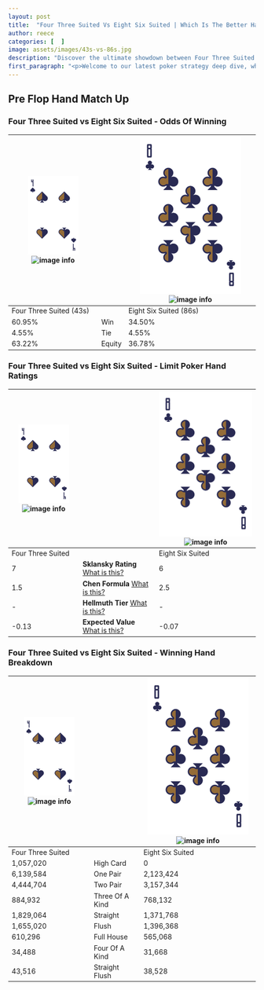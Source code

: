```yaml
---
layout: post
title:  "Four Three Suited Vs Eight Six Suited | Which Is The Better Hand In Poker? A Complete Guide"
author: reece
categories: [  ]
image: assets/images/43s-vs-86s.jpg
description: "Discover the ultimate showdown between Four Three Suited and Eight Six Suited in poker! Uncover the odds, strategies, and scenarios where one hand triumphs over the other. Get ready to up your poker game with this thrilling analysis."
first_paragraph: "<p>Welcome to our latest poker strategy deep dive, where we're pitting two distinct hands against each other in a high-stakes showdown: Four Three Suited vs Eight Six Suited.</p><p>In the dynamic world of poker, every decision counts, and knowing which hand holds the upper hand is key to your success at the table.</p><p>In this article, we'll dissect these two hands, explore the scenarios where one dominates the other, and equip you with the knowledge to make strategic choices that can tip the odds in your favor.</p><p>Get ready to unravel the intriguing dynamics of these poker hands and elevate your game to new heights.</p>"
---
```




[comment]: # (sp0)

## Pre Flop Hand Match Up

<div class="table hand-ratings" markdown="1"> 



### Four Three Suited vs Eight Six Suited - Odds Of Winning


    
| ![image info](assets/images/hand1/4.png) ![image info](assets/images/hand1/3s.png) |  | ![image info](assets/images/hand2/8.png) ![image info](assets/images/hand2/6s.png) |
| -------- | -------- | -------- |
| Four Three Suited (43s) |  | Eight Six Suited (86s) |
| 60.95% | Win | 34.50% |
| 4.55% | Tie | 4.55% |
| 63.22% | Equity | 36.78% |




[comment]: # (sp1)



### Four Three Suited vs Eight Six Suited - Limit Poker Hand Ratings


    
| ![image info](assets/images/hand1/4.png) ![image info](assets/images/hand1/3s.png) |  | ![image info](assets/images/hand2/8.png) ![image info](assets/images/hand2/6s.png) |
| -------- | -------- | -------- |
| Four Three Suited |  | Eight Six Suited |
| 7 | **Sklansky Rating** [What is this?](/sklansky-rating-explained) | 6 |
| 1.5 | **Chen Formula** [What is this?](/chen-formula-explained) | 2.5 |
| - | **Hellmuth Tier** [What is this?](/Hellmuth-tier-explained) | - |
| -0.13 | **Expected Value** [What is this?](/expected-value-explained) | -0.07 |




[comment]: # (sp2)



### Four Three Suited vs Eight Six Suited - Winning Hand Breakdown


    
| ![image info](assets/images/hand1/4.png) ![image info](assets/images/hand1/3s.png) |  | ![image info](assets/images/hand2/8.png) ![image info](assets/images/hand2/6s.png) |
| -------- | -------- | -------- |
| Four Three Suited |  | Eight Six Suited |
| 1,057,020 | High Card | 0 |
| 6,139,584 | One Pair | 2,123,424 |
| 4,444,704 | Two Pair | 3,157,344 |
| 884,932 | Three Of A Kind | 768,132 |
| 1,829,064 | Straight | 1,371,768 |
| 1,655,020 | Flush | 1,396,368 |
| 610,296 | Full House | 565,068 |
| 34,488 | Four Of A Kind | 31,668 |
| 43,516 | Straight Flush | 38,528 |




[comment]: # (sp3)



</div>

[comment]: # (sp4)



[comment]: # (sp5)

